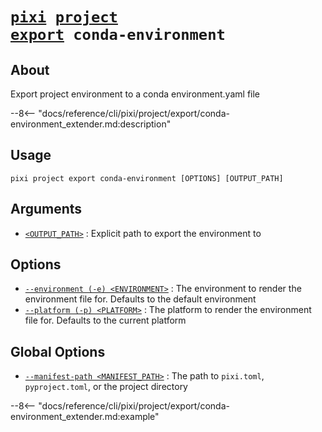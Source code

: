# <code>[pixi](../../../pixi.md) [project](../../project.md) [export](../export.md) conda-environment</code>

## About
Export project environment to a conda environment.yaml file

--8<-- "docs/reference/cli/pixi/project/export/conda-environment_extender.md:description"

## Usage
```
pixi project export conda-environment [OPTIONS] [OUTPUT_PATH]
```

## Arguments
- <a id="arg-<OUTPUT_PATH>" href="#arg-<OUTPUT_PATH>">`<OUTPUT_PATH>`</a>
:  Explicit path to export the environment to

## Options
- <a id="arg---environment" href="#arg---environment">`--environment (-e) <ENVIRONMENT>`</a>
:  The environment to render the environment file for. Defaults to the default environment
- <a id="arg---platform" href="#arg---platform">`--platform (-p) <PLATFORM>`</a>
:  The platform to render the environment file for. Defaults to the current platform

## Global Options
- <a id="arg---manifest-path" href="#arg---manifest-path">`--manifest-path <MANIFEST_PATH>`</a>
:  The path to `pixi.toml`, `pyproject.toml`, or the project directory

--8<-- "docs/reference/cli/pixi/project/export/conda-environment_extender.md:example"
